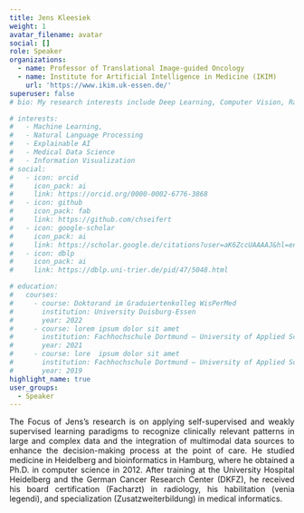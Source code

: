 ```yaml
---
title: Jens Kleesiek
weight: 1
avatar_filename: avatar
social: []
role: Speaker
organizations:
  - name: Professor of Translational Image-guided Oncology
  - name: Institute for Artificial Intelligence in Medicine (IKIM)
    url: 'https://www.ikim.uk-essen.de/'
superuser: false
# bio: My research interests include Deep Learning, Computer Vision, Radiomics, and Explainable AI.

# interests:
#   - Machine Learning, 
#   - Natural Language Processing
#   - Explainable AI
#   - Medical Data Science
#   - Information Visualization
# social:
#   - icon: orcid
#     icon_pack: ai
#     link: https://orcid.org/0000-0002-6776-3868
#   - icon: github
#     icon_pack: fab
#     link: https://github.com/chseifert
#   - icon: google-scholar
#     icon_pack: ai
#     link: https://scholar.google.de/citations?user=aK6ZccUAAAAJ&hl=en
#   - icon: dblp
#     icon_pack: ai
#     link: https://dblp.uni-trier.de/pid/47/5048.html

# education:
#   courses:
#     - course: Doktorand im Graduiertenkolleg WisPerMed 
#       institution: University Duisburg-Essen 
#       year: 2022
#     - course: lorem ipsum dolor sit amet
#       institution: Fachhochschule Dortmund – University of Applied Sciences and Arts
#       year: 2021
#     - course: lore  ipsum dolor sit amet
#       institution: Fachhochschule Dortmund – University of Applied Sciences and Arts
#       year: 2019
highlight_name: true
user_groups:
  - Speaker
---
```

<p class="bottom-three">
The Focus of Jens’s research is on applying self-supervised and weakly supervised learning paradigms to recognize clinically relevant patterns in large and complex data and the integration of multimodal data sources to enhance the decision-making process at the point of care. He studied medicine in Heidelberg and bioinformatics in Hamburg, where he obtained a Ph.D. in computer science in 2012. After training at the University Hospital Heidelberg and the German Cancer Research Center (DKFZ), he received his board certification (Facharzt) in radiology, his habilitation (venia legendi), and specialization (Zusatzweiterbildung) in medical informatics.
</p>
<style>
  .bottom-three {
    margin-bottom: 2 cm;
    text-align: justify;
    hyphens: auto;
    -webkit-hyphens: auto;
  }
</style>
